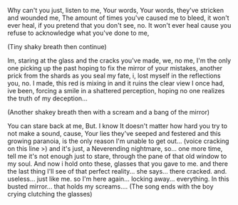 Why can't you just, listen to me,
Your words, Your words, they've stricken and wounded me, 
The amount of times you've caused me to bleed, it won't ever heal, if you pretend that you don't see, no. It won't ever heal cause you refuse to acknowledge what you've done to me,

(Tiny shaky breath then continue)

Im, staring at the glass and the cracks you've made, we, no me, I'm the only one picking up the past hoping to fix the mirror of your mistakes, another prick from the shards as you seal my fate, i, lost myself in the reflections you, no. I made, this red is mixing in and it ruins the clear view I once had, ive been, forcing a smile in a shattered perception, hoping no one realizes the truth of my deception...

(Another shakey breath then with a scream and a bang of the mirror)

You can stare back at me,
But. I know It doesn't matter how hard you try to not make a sound, cause,
Your lies they've seeped and festered and this growing paranoia, is the only reason I'm unable to get out... (voice cracking on this line >) and it's just, a Neverending nightmare, so... one more time, tell me it's not enough just to stare, through the pane of that old window to my soul. And now i hold onto these, glasses that you gave to me. and there the last thing I'll see of that perfect reality... she says... there cracked. and. useless... just like me. so I'm here again... locking away... everything.  In this busted mirror... that holds my screams.... (The song ends with the boy crying clutching the glasses)
